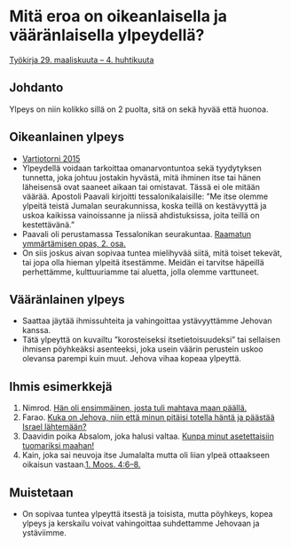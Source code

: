 # Mitä eroa on oikeanlaisella ja vääränlaisella ylpeydellä?
[Työkirja 29. maaliskuuta – 4. huhtikuuta](https://wol.jw.org/fi/wol/d/r16/lp-fi/202021091)


## Johdanto
Ylpeys on niin kolikko sillä on 2 puolta, sitä on sekä hyvää että huonoa.


## Oikeanlainen ylpeys
* [Vartiotorni 2015](https://wol.jw.org/fi/wol/d/r16/lp-fi/2015363#h=12:0-14:0)
*  Ylpeydellä voidaan tarkoittaa omanarvontuntoa sekä tyydytyksen tunnetta, joka johtuu jostakin hyvästä, mitä ihminen itse tai hänen läheisensä ovat saaneet aikaan tai omistavat. Tässä ei ole mitään väärää. Apostoli Paavali kirjoitti tessalonikalaisille: ”Me itse olemme ylpeitä teistä Jumalan seurakunnissa, koska teillä on kestävyyttä ja uskoa kaikissa vainoissanne ja niissä ahdistuksissa, joita teillä on kestettävänä.”
* Paavali oli perustamassa Tessalonikan seurakuntaa. [Raamatun ymmärtämisen opas, 2. osa.](https://wol.jw.org/fi/wol/d/r16/lp-fi/1200004378)
* On siis joskus aivan sopivaa tuntea mielihyvää siitä, mitä toiset tekevät, tai jopa olla hieman ylpeitä itsestämme. Meidän ei tarvitse häpeillä perhettämme, kulttuuriamme tai aluetta, jolla olemme varttuneet.


## Vääränlainen ylpeys
* Saattaa jäytää ihmissuhteita ja vahingoittaa ystävyyttämme Jehovan kanssa.
* Tätä ylpeyttä on kuvailtu ”korosteiseksi itsetietoisuudeksi” tai sellaisen ihmisen pöyhkeäksi asenteeksi, joka usein väärin perustein uskoo olevansa parempi kuin muut. Jehova vihaa kopeaa ylpeyttä.


## Ihmis esimerkkejä
1. Nimrod. [Hän oli ensimmäinen, josta tuli mahtava maan päällä.](https://wol.jw.org/fi/wol/b/r16/lp-fi/nwtsty/1/10#study=discover&v=1:10:8-1:10:9)
2. Farao. [Kuka on Jehova, niin että minun pitäisi totella häntä ja päästää Israel lähtemään?](https://wol.jw.org/fi/wol/b/r16/lp-fi/nwtsty/2/5#study=discover&v=2:5:1-2:5:2)
3. Daavidin poika Absalom, joka halusi valtaa. [Kunpa minut asetettaisiin tuomariksi maahan!](https://wol.jw.org/fi/wol/b/r16/lp-fi/nwtsty/10/15#study=discover&v=10:15:4-10:15:6)
4. Kain, joka sai neuvoja itse Jumalalta mutta oli liian ylpeä ottaakseen oikaisun vastaan.[1. Moos. 4:6–8.](https://wol.jw.org/fi/wol/b/r16/lp-fi/nwtsty/1/4#study=discover&v=1:4:6-1:4:8)


## Muistetaan
* On sopivaa tuntea ylpeyttä itsestä ja toisista, mutta pöyhkeys, kopea ylpeys ja kerskailu voivat vahingoittaa suhdettamme Jehovaan ja ystäviimme.
